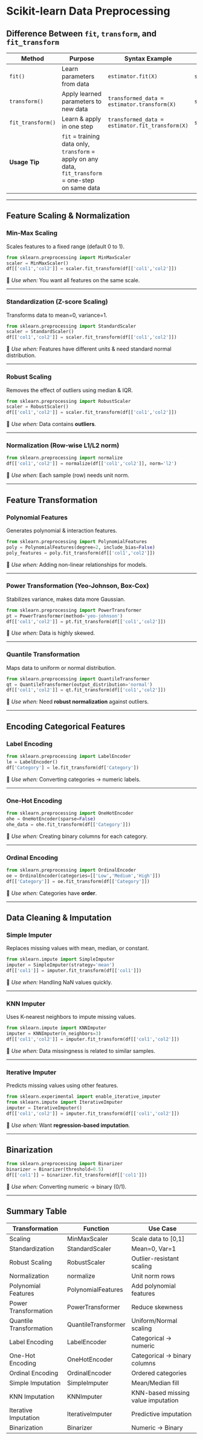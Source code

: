 # Scikit-learn Data Preprocessing

## Difference Between `fit`, `transform`, and `fit_transform`

| Method            | Purpose                                                                                              | Syntax Example                                  | Example with Data             |
| ----------------- | ---------------------------------------------------------------------------------------------------- | ----------------------------------------------- | ----------------------------- |
| `fit()`           | Learn parameters from data                                                                           | `estimator.fit(X)`                              | `scaler.fit(train_data)`      |
| `transform()`     | Apply learned parameters to new data                                                                 | `transformed_data = estimator.transform(X)`     | `scaler.transform(test_data)` |
| `fit_transform()` | Learn & apply in one step                                                                            | `transformed_data = estimator.fit_transform(X)` | `scaler.fit_transform(data)`  |
| **Usage Tip**     | `fit` = training data only, `transform` = apply on any data, `fit_transform` = one-step on same data |                                                 |                               |

---

## Feature Scaling & Normalization

### Min-Max Scaling

Scales features to a fixed range (default 0 to 1).

```python
from sklearn.preprocessing import MinMaxScaler
scaler = MinMaxScaler()
df[['col1','col2']] = scaler.fit_transform(df[['col1','col2']])
```

📌 *Use when:* You want all features on the same scale.

---

### Standardization (Z-score Scaling)

Transforms data to mean=0, variance=1.

```python
from sklearn.preprocessing import StandardScaler
scaler = StandardScaler()
df[['col1','col2']] = scaler.fit_transform(df[['col1','col2']])
```

📌 *Use when:* Features have different units & need standard normal distribution.

---

### Robust Scaling

Removes the effect of outliers using median & IQR.

```python
from sklearn.preprocessing import RobustScaler
scaler = RobustScaler()
df[['col1','col2']] = scaler.fit_transform(df[['col1','col2']])
```

📌 *Use when:* Data contains **outliers**.

---

### Normalization (Row-wise L1/L2 norm)

```python
from sklearn.preprocessing import normalize
df[['col1','col2']] = normalize(df[['col1','col2']], norm='l2')
```

📌 *Use when:* Each sample (row) needs unit norm.

---

## Feature Transformation

### Polynomial Features

Generates polynomial & interaction features.

```python
from sklearn.preprocessing import PolynomialFeatures
poly = PolynomialFeatures(degree=2, include_bias=False)
poly_features = poly.fit_transform(df[['col1','col2']])
```

📌 *Use when:* Adding non-linear relationships for models.

---

### Power Transformation (Yeo-Johnson, Box-Cox)

Stabilizes variance, makes data more Gaussian.

```python
from sklearn.preprocessing import PowerTransformer
pt = PowerTransformer(method='yeo-johnson')
df[['col1','col2']] = pt.fit_transform(df[['col1','col2']])
```

📌 *Use when:* Data is highly skewed.

---

### Quantile Transformation

Maps data to uniform or normal distribution.

```python
from sklearn.preprocessing import QuantileTransformer
qt = QuantileTransformer(output_distribution='normal')
df[['col1','col2']] = qt.fit_transform(df[['col1','col2']])
```

📌 *Use when:* Need **robust normalization** against outliers.

---

## Encoding Categorical Features

### Label Encoding

```python
from sklearn.preprocessing import LabelEncoder
le = LabelEncoder()
df['Category'] = le.fit_transform(df['Category'])
```

📌 *Use when:* Converting categories → numeric labels.

---

### One-Hot Encoding

```python
from sklearn.preprocessing import OneHotEncoder
ohe = OneHotEncoder(sparse=False)
ohe_data = ohe.fit_transform(df[['Category']])
```

📌 *Use when:* Creating binary columns for each category.

---

### Ordinal Encoding

```python
from sklearn.preprocessing import OrdinalEncoder
oe = OrdinalEncoder(categories=[['Low','Medium','High']])
df[['Category']] = oe.fit_transform(df[['Category']])
```

📌 *Use when:* Categories have **order**.

---

## Data Cleaning & Imputation

### Simple Imputer

Replaces missing values with mean, median, or constant.

```python
from sklearn.impute import SimpleImputer
imputer = SimpleImputer(strategy='mean')
df[['col1']] = imputer.fit_transform(df[['col1']])
```

📌 *Use when:* Handling NaN values quickly.

---

### KNN Imputer

Uses K-nearest neighbors to impute missing values.

```python
from sklearn.impute import KNNImputer
imputer = KNNImputer(n_neighbors=3)
df[['col1','col2']] = imputer.fit_transform(df[['col1','col2']])
```

📌 *Use when:* Data missingness is related to similar samples.

---

### Iterative Imputer

Predicts missing values using other features.

```python
from sklearn.experimental import enable_iterative_imputer  
from sklearn.impute import IterativeImputer
imputer = IterativeImputer()
df[['col1','col2']] = imputer.fit_transform(df[['col1','col2']])
```

📌 *Use when:* Want **regression-based imputation**.

---

## Binarization

```python
from sklearn.preprocessing import Binarizer
binarizer = Binarizer(threshold=0.5)
df[['col1']] = binarizer.fit_transform(df[['col1']])
```

📌 *Use when:* Converting numeric → binary (0/1).

---

## Summary Table

| Transformation          | Function            | Use Case                           |
| ----------------------- | ------------------- | ---------------------------------- |
| Scaling                 | MinMaxScaler        | Scale data to \[0,1]               |
| Standardization         | StandardScaler      | Mean=0, Var=1                      |
| Robust Scaling          | RobustScaler        | Outlier-resistant scaling          |
| Normalization           | normalize           | Unit norm rows                     |
| Polynomial Features     | PolynomialFeatures  | Add polynomial features            |
| Power Transformation    | PowerTransformer    | Reduce skewness                    |
| Quantile Transformation | QuantileTransformer | Uniform/Normal scaling             |
| Label Encoding          | LabelEncoder        | Categorical → numeric              |
| One-Hot Encoding        | OneHotEncoder       | Categorical → binary columns       |
| Ordinal Encoding        | OrdinalEncoder      | Ordered categories                 |
| Simple Imputation       | SimpleImputer       | Mean/Median fill                   |
| KNN Imputation          | KNNImputer          | KNN-based missing value imputation |
| Iterative Imputation    | IterativeImputer    | Predictive imputation              |
| Binarization            | Binarizer           | Numeric → Binary                   |
